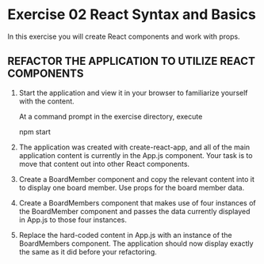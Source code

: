 Exercise 02 React Syntax and Basics
===================================

In this exercise you will create React components and work with props.


## REFACTOR THE APPLICATION TO UTILIZE REACT COMPONENTS

1. Start the application and view it in your browser to familiarize yourself with the content.

	At a command prompt in the exercise directory, execute

	npm start


2. The application was created with create-react-app, and all of the main application content
	is currently in the App.js component. Your task is to move that content out into other
	React components.


3. Create a BoardMember component and copy the relevant content into it to display one
	board member. Use props for the board member data.


4. Create a BoardMembers component that makes use of four instances of the BoardMember component
	and passes the data currently displayed in App.js to those four instances.


5. Replace the hard-coded content in App.js with an instance of the BoardMembers component. 
	The application should now display exactly the same as it did before your refactoring.
